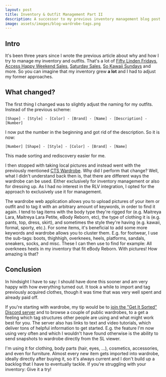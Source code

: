 ```yaml
---
layout: post
title: Inventory & Outfit Management Part II
description: A successor to my previous inventory management blog post
image: assets/images/blog-wardrobe-tags.png
---
```


## Intro

It's been three years since I wrote the previous article about why and how I try to manage my inventory and outfits. That's a lot of [Fifty Linden Fridays](https://www.seraphimsl.com/category/recurring-events/weekend-sales/fifty-linden-fridays/), [Access Happy Weekend Sales](https://www.access-sl.com/hwsale), [Saturday Sales](https://www.seraphimsl.com/category/recurring-events/s/saturday-sale-the/), [So Kawaii Sundays](https://www.sokawaiisundays.com/) and more. So you can imagine that my inventory grew **a lot** and I had to adjust my former approaches.

## What changed?

The first thing I changed was to slightly adjust the naming for my outfits. Instead of the previous scheme:

<pre><code>[Shape] - [Style] - [Color] - [Brand] - [Name] - [Description] - [Number]</code></pre>

I now put the number in the beginning and got rid of the description. So it is now:

<pre><code>[Number] [Shape] - [Style] - [Color] - [Brand] - [Name]</code></pre>

This made sorting and rediscovery easier for me.

I then stopped with taking local pictures and instead went with the previously mentioned <a href="https://marketplace.secondlife.com/p/CTS-Wardrobe-Organize-your-outfits-with-style-A-visual-inventory-organizer/935078">CTS  Wardrobe</a>. Why did I perform that change? Well, what I didn't understand back then is, that there are different ways the wardrobe can be used. Either exclusively for inventory management or also for dressing up. As I had no interest in the RLV integration, I opted for the approach to exclusively use it for management.

The wardrobe web application allows you to upload pictures of your item or outfit and to tag it with an arbitrary amount of keywords, in order to find it again. I tend to tag items with the body type they're rigged for (e.g. Maitreya Lara, Maitreya Lara Petite, eBody Reborn, etc), the type of clothing it is (e.g. pants, top, dress, skirt), and sometimes the style they're having (e.g. kawaii, formal, sporty, etc.). For some items, it's beneficial to add some more keywords and wardrobe allows you to cluster them. E.g. for footwear, I use the sub-tags: boots, thighhigh, overknees, heels, platforms, sandals, sneakers, socks, and misc. These I can then use to find for example: All overknees heels in my inventory that fit eBody Reborn. With pictures! How amazing is that?

## Conclusion

In hindsight I have to say: I should have done this sooner and am very happy with how everything turned out. It took a while to import and tag previously acquired clothes, though it was time that was very well spent and already paid off.

If you're starting with wardrobe, my tip would be to [join the "Get It Sorted" Discord server](https://discord.gg/RrhdZNEyEC) and to browse a couple of public wardrobes, to a get a feeling which tag structures other people are using and what might work best for you. The server also has links to text and video tutorials, which deliver tons of helpful information to get started.
E.g. the feature I'm now using very often and which I wouldn't have found otherwise is the ability to send snapshots to wardrobe directly from the SL viewer.

I'm using it for clothing, body parts (hair, eyes, ...), cosmetics, accessories, and even for furniture. Almost every new item gets imported into wardrobe, ideally directly after buying it, so it's always current and I don't build up a backlog that I have to eventually tackle.
If you're struggling with your inventory: Give it a try!


